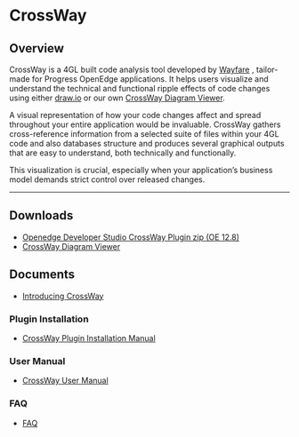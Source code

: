 # CrossWay

## Overview
CrossWay is a 4GL built code analysis tool developed by [Wayfare](https://wayfare.ro/) , tailor-made for Progress OpenEdge applications. It helps users visualize and understand the technical and functional ripple effects of code changes using either [draw.io](https://www.drawio.com/) or our own [CrossWay Diagram Viewer](https://wayfare.ro/tools/crossway/Crossway-Diagram-Viewer-Setup-v1.0.zip).

A visual representation of how your code changes affect and spread throughout your entire application would be invaluable. CrossWay gathers cross-reference information from a selected suite of files within your 4GL code and also databases structure and produces several graphical outputs that are easy to understand, both technically and functionally.

This visualization is crucial, especially when your application’s business model demands strict control over released changes.


---

## Downloads
  - [Openedge Developer Studio CrossWay Plugin zip (OE 12.8)](https://github.com/wayfarero/CrossWay/blob/main/plugin/CrosswayPlugin-1.0.0.zip)
  - [CrossWay Diagram Viewer](https://wayfare.ro/tools/crossway/Crossway-Diagram-Viewer-Setup-v1.0.zip)

## Documents

  - [Introducing CrossWay](https://github.com/wayfarero/CrossWay/blob/main/doc/Introducing%20Crossway%20See%20Your%204GL%20Code%20Like%20Never%20Before.pdf)

### Plugin Installation
  - [CrossWay Plugin Installation Manual](https://github.com/wayfarero/CrossWay/blob/main/doc/CROSSWAY%20PLUGIN%20INSTALLATION.pdf)
### User Manual
  - [CrossWay User Manual](https://github.com/wayfarero/CrossWay/blob/main/doc/CROSSWAY%20USER%20MANUAL.pdf)
### FAQ
  - [FAQ](https://github.com/wayfarero/CrossWay/blob/main/doc/FAQ.pdf)





